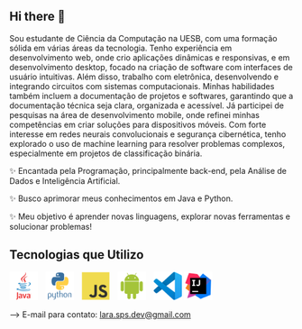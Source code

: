 ## Hi there 👋

  Sou estudante de Ciência da Computação na UESB, com uma formação sólida em várias áreas da tecnologia. Tenho experiência em desenvolvimento web, onde crio aplicações dinâmicas e responsivas, e em desenvolvimento desktop, focado na criação de software com interfaces de usuário intuitivas. Além disso, trabalho com eletrônica, desenvolvendo e integrando circuitos com sistemas computacionais. Minhas habilidades também incluem a documentação de projetos e softwares, garantindo que a documentação técnica seja clara, organizada e acessível. Já participei de pesquisas na área de desenvolvimento mobile, onde refinei minhas competências em criar soluções para dispositivos móveis. Com forte interesse em redes neurais convolucionais e segurança cibernética, tenho explorado o uso de machine learning para resolver problemas complexos, especialmente em projetos de classificação binária.

✨ Encantada pela Programação, principalmente back-end, pela Análise de Dados e Inteligência Artificial.

✨ Busco aprimorar meus conhecimentos em Java e Python.

✨ Meu objetivo é aprender novas linguagens, explorar novas ferramentas e solucionar problemas!

## Tecnologias que Utilizo

<img src="https://raw.githubusercontent.com/devicons/devicon/master/icons/java/java-original-wordmark.svg" alt="Java" width="50" height="50" style="display:inline-block; margin-right:10px"/> <img src="https://raw.githubusercontent.com/devicons/devicon/master/icons/python/python-original-wordmark.svg" alt="Python" width="50" height="50" style="display:inline-block; margin-right:10px"/>
<img src="https://github.com/devicons/devicon/blob/master/icons/javascript/javascript-original.svg" alt="JavaScript" width="50" height="50" style="display:inline-block; margin-right:10px"/>
<img src="https://github.com/devicons/devicon/blob/master/icons/android/android-original.svg" alt="Android" width="50" height="50" style="display:inline-block; margin-right:10px"/>
<img src="https://github.com/devicons/devicon/blob/master/icons/vscode/vscode-original.svg" alt="Visual Studio Code" width="50" height="50" style="display:inline-block"/>
<img src="https://github.com/devicons/devicon/blob/master/icons/intellij/intellij-original.svg" alt="Intellij" width="50" height="50" style="display:inline-block"/>


--> E-mail para contato: lara.sps.dev@gmail.com



